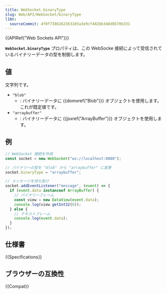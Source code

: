 ```yaml
---
title: WebSocket.binaryType
slug: Web/API/WebSocket/binaryType
l10n:
  sourceCommit: 4f0f7386262363103a3e9cf482bb348d8570b331
---
```


{{APIRef("Web Sockets API")}}

**`WebSocket.binaryType`** プロパティは、この WebSocke 接続によって受信されているバイナリーデータの型を制御します。

## 値

文字列です。

- `"blob"`
  - : バイナリーデータに {{domxref("Blob")}} オブジェクトを使用します。これが既定値です。
- `"arraybuffer"`
  - : バイナリーデータに {{jsxref("ArrayBuffer")}} オブジェクトを使用します。

## 例

```js
// WebSocket 接続を作成
const socket = new WebSocket("ws://localhost:8080");

// バイナリーの型を "blob" から "arraybuffer" に変更
socket.binaryType = "arraybuffer";

// メッセージを待ち受け
socket.addEventListener("message", (event) => {
  if (event.data instanceof ArrayBuffer) {
    // バイナリーフレーム
    const view = new DataView(event.data);
    console.log(view.getInt32(0));
  } else {
    // テキストフレーム
    console.log(event.data);
  }
});
```

## 仕様書

{{Specifications}}

## ブラウザーの互換性

{{Compat}}
